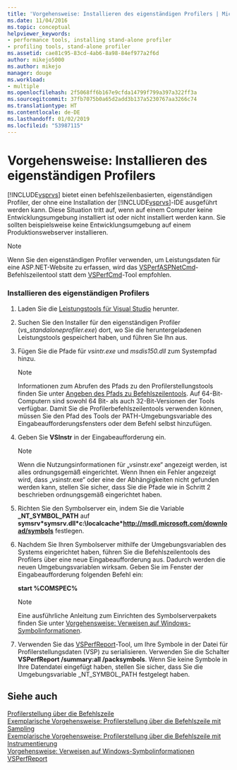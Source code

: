 ```yaml
---
title: 'Vorgehensweise: Installieren des eigenständigen Profilers | Microsoft-Dokumentation'
ms.date: 11/04/2016
ms.topic: conceptual
helpviewer_keywords:
- performance tools, installing stand-alone profiler
- profiling tools, stand-alone profiler
ms.assetid: cae81c95-83cd-4ab6-8a98-84ef977a2f6d
author: mikejo5000
ms.author: mikejo
manager: douge
ms.workload:
- multiple
ms.openlocfilehash: 2f5068ff6b167e9cfda14799f799a397a322ff3a
ms.sourcegitcommit: 37fb7075b0a65d2add3b137a5230767aa3266c74
ms.translationtype: HT
ms.contentlocale: de-DE
ms.lasthandoff: 01/02/2019
ms.locfileid: "53987115"
---
```

# <a name="how-to-install-the-stand-alone-profiler"></a>Vorgehensweise: Installieren des eigenständigen Profilers
[!INCLUDE[vsprvs](../code-quality/includes/vsprvs_md.md)] bietet einen befehlszeilenbasierten, eigenständigen Profiler, der ohne eine Installation der [!INCLUDE[vsprvs](../code-quality/includes/vsprvs_md.md)]-IDE ausgeführt werden kann. Diese Situation tritt auf, wenn auf einem Computer keine Entwicklungsumgebung installiert ist oder nicht installiert werden kann. Sie sollten beispielsweise keine Entwicklungsumgebung auf einem Produktionswebserver installieren.  
  
> [!NOTE]
>  Wenn Sie den eigenständigen Profiler verwenden, um Leistungsdaten für eine ASP.NET-Website zu erfassen, wird das [VSPerfASPNetCmd](../profiling/vsperfaspnetcmd.md)-Befehlszeilentool statt dem [VSPerfCmd](../profiling/vsperfcmd.md)-Tool empfohlen.  
  
### <a name="to-install-the-stand-alone-profiler"></a>Installieren des eigenständigen Profilers  

1. Laden Sie die [Leistungstools für Visual Studio](https://visualstudio.microsoft.com/downloads/?q=performance+tools#performance-tools-for-visual-studio-2017) herunter.

1. Suchen Sie den Installer für den eigenständigen Profiler (*vs_standaloneprofiler.exe*) dort, wo Sie die heruntergeladenen Leistungstools gespeichert haben, und führen Sie Ihn aus.
  
2. Fügen Sie die Pfade für *vsintr.exe* und *msdis150.dll* zum Systempfad hinzu.  
  
   > [!NOTE]
   >  Informationen zum Abrufen des Pfads zu den Profilerstellungstools finden Sie unter [Angeben des Pfads zu Befehlszeilentools](../profiling/specifying-the-path-to-profiling-tools-command-line-tools.md). Auf 64-Bit-Computern sind sowohl 64 Bit- als auch 32-Bit-Versionen der Tools verfügbar. Damit Sie die Profilerbefehlszeilentools verwenden können, müssen Sie den Pfad des Tools der PATH-Umgebungsvariable des Eingabeaufforderungsfensters oder dem Befehl selbst hinzufügen. 
  
3. Geben Sie **VSInstr** in der Eingabeaufforderung ein.  
  
   > [!NOTE]
   >  Wenn die Nutzungsinformationen für „vsinstr.exe“ angezeigt werden, ist alles ordnungsgemäß eingerichtet. Wenn Ihnen ein Fehler angezeigt wird, dass „vsinstr.exe“ oder eine der Abhängigkeiten nicht gefunden werden kann, stellen Sie sicher, dass Sie die Pfade wie in Schritt 2 beschrieben ordnungsgemäß eingerichtet haben.  
  
4. Richten Sie den Symbolserver ein, indem Sie die Variable **_NT_SYMBOL_PATH** auf **symsrv\*symsrv.dll\*c:\localcache\*http://msdl.microsoft.com/download/symbols** festlegen.  
  
5. Nachdem Sie Ihren Symbolserver mithilfe der Umgebungsvariablen des Systems eingerichtet haben, führen Sie die Befehlszeilentools des Profilers über eine neue Eingabeaufforderung aus. Dadurch werden die neuen Umgebungsvariablen wirksam. Geben Sie im Fenster der Eingabeaufforderung folgenden Befehl ein:  
  
    **start %COMSPEC%**  
  
   > [!NOTE]
   >  Eine ausführliche Anleitung zum Einrichten des Symbolserverpakets finden Sie unter [Vorgehensweise: Verweisen auf Windows-Symbolinformationen](../profiling/how-to-reference-windows-symbol-information.md).  
  
6. Verwenden Sie das [VSPerfReport](../profiling/vsperfreport.md)-Tool, um Ihre Symbole in der Datei für Profilerstellungsdaten (VSP) zu serialisieren. Verwenden Sie die Schalter **VSPerfReport /summary:all /packsymbols**. Wenn Sie keine Symbole in Ihre Datendatei eingefügt haben, stellen Sie sicher, dass Sie die Umgebungsvariable _NT_SYMBOL_PATH festgelegt haben.  
  
## <a name="see-also"></a>Siehe auch  
 [Profilerstellung über die Befehlszeile](../profiling/using-the-profiling-tools-from-the-command-line.md)   
 [Exemplarische Vorgehensweise: Profilerstellung über die Befehlszeile mit Sampling](../profiling/walkthrough-command-line-profiling-using-sampling.md)   
 [Exemplarische Vorgehensweise: Profilerstellung über die Befehlszeile mit Instrumentierung](/visualstudio/profiling/command-line-profiling-of-stand-alone-applications)   
 [Vorgehensweise: Verweisen auf Windows-Symbolinformationen](../profiling/how-to-reference-windows-symbol-information.md)   
 [VSPerfReport](../profiling/vsperfreport.md)